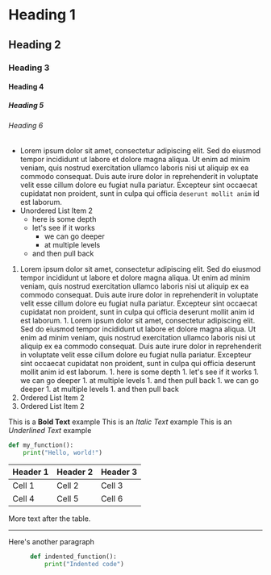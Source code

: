 # Heading 1
## Heading 2
### Heading 3
#### Heading 4
##### Heading 5
###### Heading 6

* Lorem ipsum dolor sit amet, consectetur adipiscing elit. Sed do eiusmod tempor incididunt ut labore et dolore magna aliqua. Ut enim ad minim veniam, quis nostrud exercitation ullamco laboris nisi ut aliquip ex ea commodo consequat. Duis aute irure dolor in reprehenderit in voluptate velit esse cillum dolore eu fugiat nulla pariatur. Excepteur sint occaecat cupidatat non proident, sunt in culpa qui officia `deserunt mollit anim` id est laborum.
* Unordered List Item 2
   * here is some depth
   * let's see if it works
     * we can go deeper
     * at multiple levels
   * and then pull back

1. Lorem ipsum dolor sit amet, consectetur adipiscing elit. Sed do eiusmod tempor incididunt ut labore et dolore magna aliqua. Ut enim ad minim veniam, quis nostrud exercitation ullamco laboris nisi ut aliquip ex ea commodo consequat. Duis aute irure dolor in reprehenderit in voluptate velit esse cillum dolore eu fugiat nulla pariatur. Excepteur sint occaecat cupidatat non proident, sunt in culpa qui officia deserunt mollit anim id est laborum.
                1. Lorem ipsum dolor sit amet, consectetur adipiscing elit. Sed do eiusmod tempor incididunt ut labore et dolore magna aliqua. Ut enim ad minim veniam, quis nostrud exercitation ullamco laboris nisi ut aliquip ex ea commodo consequat. Duis aute irure dolor in reprehenderit in voluptate velit esse cillum dolore eu fugiat nulla pariatur. Excepteur sint occaecat cupidatat non proident, sunt in culpa qui officia deserunt mollit anim id est laborum.
                   1. here is some depth
                   1. let's see if it works
                     1. we can go deeper
                     1. at multiple levels
                   1. and then pull back
                     1. we can go deeper
                     1. at multiple levels
                   1. and then pull back
1. Ordered List Item 2
1. Ordered List Item 2

This is a **Bold Text** example
This is an *Italic Text* example
This is an _Underlined Text_ example
```python
def my_function():
    print("Hello, world!")
```

| Header 1 | Header 2 | Header 3 |
| -------- | -------- | -------- |
| Cell 1   | Cell 2   | Cell 3   |
| Cell 4   | Cell 5   | Cell 6   |

More text after the table.

---

Here's another paragraph





```python
      def indented_function():
          print("Indented code")
```
